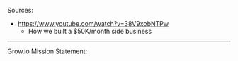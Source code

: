 Sources:
- https://www.youtube.com/watch?v=38V9xobNTPw
	- How we built a $50K/month side business


---

Grow.io Mission Statement:


